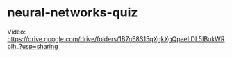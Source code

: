 # neural-networks-quiz
Video: https://drive.google.com/drive/folders/1B7nE8S15qXgkXgQpaeLDL5IBokWRbIh_?usp=sharing
